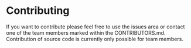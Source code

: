 # Contributing

If you want to contribute please feel free to use the issues area or contact one of the team members marked within the CONTRIBUTORS.md. Contribution of source code is currently only possible for team members.